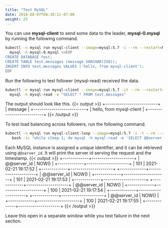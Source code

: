 ```yaml
---
title: "Test MySQL"
date: 2018-08-07T08:30:11-07:00
weight: 25
---
```

You can use **mysql-client** to send some data to the leader, **mysql-0.mysql**
by running the following command.

```sh
kubectl -n mysql run mysql-client --image=mysql:5.7 -i --rm --restart=Never --\
  mysql -h mysql-0.mysql <<EOF
CREATE DATABASE test;
CREATE TABLE test.messages (message VARCHAR(250));
INSERT INTO test.messages VALUES ('hello, from mysql-client');
EOF
```

Run the following to test follower (mysql-read) received the data.

```sh
kubectl -n mysql run mysql-client --image=mysql:5.7 -it --rm --restart=Never --\
  mysql -h mysql-read -e "SELECT * FROM test.messages"
```

The output should look like this.
{{< output >}}
+--------------------------+
| message                  |
+--------------------------+
| hello, from mysql-client |
+--------------------------+
{{< /output >}}

To test load balancing across followers, run the following command.

```sh
kubectl -n mysql run mysql-client-loop --image=mysql:5.7 -i -t --rm --restart=Never --\
   bash -ic "while sleep 1; do mysql -h mysql-read -e 'SELECT @@server_id,NOW()'; done"
```

Each MySQL instance is assigned a unique identifier, and it can be retrieved using `@@server_id`. It will print the server id serving the request and the timestamp.
{{< output >}}
+-------------+---------------------+
| @@server_id | NOW()               |
+-------------+---------------------+
|         101 | 2021-02-21 19:17:52 |
+-------------+---------------------+
+-------------+---------------------+
| @@server_id | NOW()               |
+-------------+---------------------+
|         101 | 2021-02-21 19:17:53 |
+-------------+---------------------+
+-------------+---------------------+
| @@server_id | NOW()               |
+-------------+---------------------+
|         100 | 2021-02-21 19:17:54 |
+-------------+---------------------+
+-------------+---------------------+
| @@server_id | NOW()               |
+-------------+---------------------+
|         100 | 2021-02-21 19:17:55 |
+-------------+---------------------+
{{< /output >}}

Leave this open in a separate window while you test failure in the next section.
